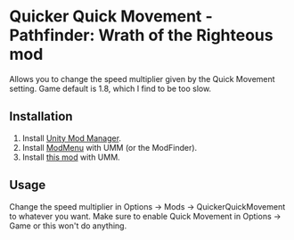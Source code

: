 # Quicker Quick Movement - Pathfinder: Wrath of the Righteous mod

Allows you to change the speed multiplier given by the Quick Movement setting. Game default is 1.8, which I find to be too slow.

## Installation

1. Install [Unity Mod Manager](https://www.nexusmods.com/site/mods/21).
3. Install [ModMenu](https://github.com/WittleWolfie/ModMenu/releases) with UMM (or the ModFinder).
4. Install [this mod](https://github.com/SirCxyrtyx/QuickerQuickMovement/releases/download/v1.0.0/QuickerQuickMovement-1.0.0.zip) with UMM.

## Usage

Change the speed multiplier in Options -> Mods -> QuickerQuickMovement to whatever you want.
Make sure to enable Quick Movement in Options -> Game or this won't do anything.
